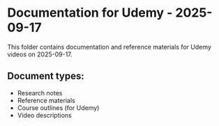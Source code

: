 # Documentation for Udemy - 2025-09-17

This folder contains documentation and reference materials for Udemy videos on 2025-09-17.

## Document types:
- Research notes
- Reference materials
- Course outlines (for Udemy)
- Video descriptions
